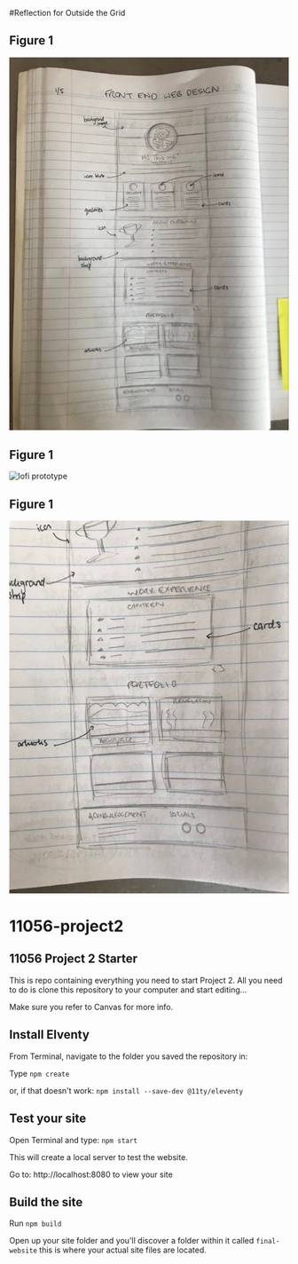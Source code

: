 #Reflection for Outside the Grid



## Figure 1 ##
![lofi prototype](final-website/assets/images/prototype-1.jpg)

## Figure 1 ##
![lofi prototype](final-websiteassets/images/prototype-2.jpg)

## Figure 1 ##
![lofi prototype](final-website/assets/images/prototype-3.jpg)


# 11056-project2

## 11056 Project 2 Starter

This is repo containing everything you need to start Project 2. All you need to do is clone this repository to your computer and start editing...

Make sure you refer to Canvas for more info.

## Install Elventy
From Terminal, navigate to the folder you saved the repository in:

Type `npm create`

or, if that doesn't work: `npm install --save-dev @11ty/eleventy`

## Test your site

Open Terminal and type: `npm start`

This will create a local server to test the website.

Go to: http://localhost:8080 to view your site

## Build the site

Run `npm build`

Open up your site folder and you'll discover a folder within it called `final-website` this is where your actual site files are located. 
